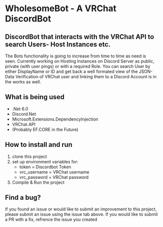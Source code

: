 # WholesomeBot - A VRChat DiscordBot 
## DiscordBot that interacts with the VRChat API to search Users- Host Instances etc.

The Bots functionality is going to increase from time to time as need is seen.
Currently working on Hosting Instances on Discord Server as public, private (with user pings) or with a required Role.
You can search User by either DisplayName or ID and get back a well formated view of the JSON-Data
Verification of VRChat user and linking them to a Discord Account is in the works as well.

## What is being used 

* .Net 6.0 
* Discord.Net 
* Microsoft.Extensions.DependencyInjection
* VRChat.API 
* (Probably EF.CORE in the Future)


## How to install and run

1. clone this project
2. set up environment variables for:
   * token = Discordbot Token
   * vrc_username = VRChat username
   * vrc_password = VRChat password
3. Compile & Run the project


## Find a bug?
If you found an issue or would like to submit an improvement to this project, please submit an issue using the issue tab above. 
If you would like to submit a PR with a fix, refrence the issue you created
